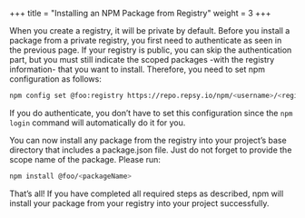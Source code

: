 +++
title = "Installing an NPM Package from Registry"
weight = 3
+++

When you create a registry, it will be private by default. Before you install a package from a private registry, you first need to authenticate as seen in the previous page. If your registry is public, you can skip the authentication part, but you must still indicate the scoped packages -with the registry information- that you want to install. Therefore,  you need to set npm configuration as follows:

```bash
npm config set @foo:registry https://repo.repsy.io/npm/<username>/<registryName>
```

If you do authenticate, you don’t have to set this configuration since the `npm login` command will automatically do it for you.

You can now install any package from the registry into your project’s base directory that includes a package.json file. Just do not forget to provide the scope name of the package. Please run:

```bash
npm install @foo/<packageName>
```

That’s all! If you have completed all required steps as described, npm will install your package from your registry into your project successfully.

